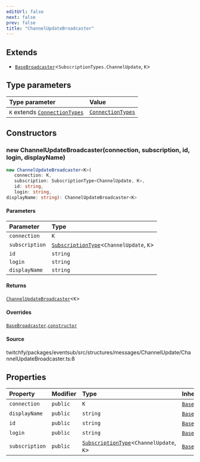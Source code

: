 ```yaml
---
editUrl: false
next: false
prev: false
title: "ChannelUpdateBroadcaster"
---
```


## Extends

- [`BaseBroadcaster`](/api/eventsub/classes/basebroadcaster/)\<`SubscriptionTypes.ChannelUpdate`, `K`\>

## Type parameters

| Type parameter | Value |
| :------ | :------ |
| `K` extends [`ConnectionTypes`](/api/eventsub/type-aliases/connectiontypes/) | [`ConnectionTypes`](/api/eventsub/type-aliases/connectiontypes/) |

## Constructors

### new ChannelUpdateBroadcaster(connection, subscription, id, login, displayName)

```ts
new ChannelUpdateBroadcaster<K>(
   connection: K, 
   subscription: SubscriptionType<ChannelUpdate, K>, 
   id: string, 
   login: string, 
displayName: string): ChannelUpdateBroadcaster<K>
```

#### Parameters

| Parameter | Type |
| :------ | :------ |
| `connection` | `K` |
| `subscription` | [`SubscriptionType`](/api/eventsub/type-aliases/subscriptiontype/)\<`ChannelUpdate`, `K`\> |
| `id` | `string` |
| `login` | `string` |
| `displayName` | `string` |

#### Returns

[`ChannelUpdateBroadcaster`](/api/eventsub/classes/channelupdatebroadcaster/)\<`K`\>

#### Overrides

[`BaseBroadcaster`](/api/eventsub/classes/basebroadcaster/).[`constructor`](/api/eventsub/classes/basebroadcaster/#constructors)

#### Source

twitchfy/packages/eventsub/src/structures/messages/ChannelUpdate/ChannelUpdateBroadcaster.ts:8

## Properties

| Property | Modifier | Type | Inherited from |
| :------ | :------ | :------ | :------ |
| `connection` | `public` | `K` | [`BaseBroadcaster`](/api/eventsub/classes/basebroadcaster/).`connection` |
| `displayName` | `public` | `string` | [`BaseBroadcaster`](/api/eventsub/classes/basebroadcaster/).`displayName` |
| `id` | `public` | `string` | [`BaseBroadcaster`](/api/eventsub/classes/basebroadcaster/).`id` |
| `login` | `public` | `string` | [`BaseBroadcaster`](/api/eventsub/classes/basebroadcaster/).`login` |
| `subscription` | `public` | [`SubscriptionType`](/api/eventsub/type-aliases/subscriptiontype/)\<`ChannelUpdate`, `K`\> | [`BaseBroadcaster`](/api/eventsub/classes/basebroadcaster/).`subscription` |
